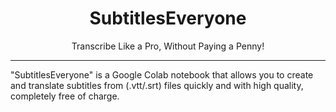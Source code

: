 <div align="center">

<h1>SubtitlesEveryone</h1>
Transcribe Like a Pro, Without Paying a Penny!<br>

</div>

---

"SubtitlesEveryone" is a Google Colab notebook that allows you to create and translate subtitles from (.vtt/.srt) files quickly and with high quality, completely free of charge.
